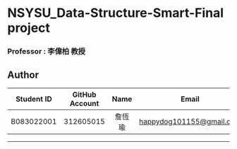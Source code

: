 # NSYSU_Data-Structure-Smart-Final project
### Professor : 李偉柏 教授
## Author
|Student ID|GitHub Account|Name|Email| 
| :--:    | :--:   |:--:  | :--: |
|B083022001|312605015|詹恆瑜|happydog101155@gmail.com| 

---